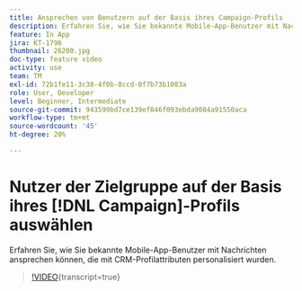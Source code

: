 ```yaml
---
title: Ansprechen von Benutzern auf der Basis ihres Campaign-Profils
description: Erfahren Sie, wie Sie bekannte Mobile-App-Benutzer mit Nachrichten ansprechen können, die mit CRM-Profilattributen personalisiert wurden.
feature: In App
jira: KT-1796
thumbnail: 26200.jpg
doc-type: feature video
activity: use
team: TM
exl-id: 72b1fe11-3c38-4f0b-8ccd-0f7b73b1083a
role: User, Developer
level: Beginner, Intermediate
source-git-commit: 943599bd7ce139ef846f093ebda9084a91550aca
workflow-type: tm+mt
source-wordcount: '45'
ht-degree: 20%

---
```


# Nutzer der Zielgruppe auf der Basis ihres [!DNL Campaign]-Profils auswählen

Erfahren Sie, wie Sie bekannte Mobile-App-Benutzer mit Nachrichten ansprechen können, die mit CRM-Profilattributen personalisiert wurden.

>[!VIDEO](https://video.tv.adobe.com/v/26200?learn=on){transcript=true}
